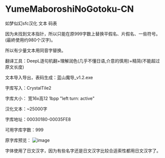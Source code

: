 # YumeMaboroshiNoGotoku-CN
如梦似幻sfc汉化 文本 码表

因为未找到文本指针，所以只能在原999字数上替换平假名、片假名、一些符号。(最終使用约980个汉字)。

所以有少量文本用同音字替换。

翻译工具：DeepL逐句机翻+理解润色(几乎不懂日语,介意的慎用)+精简(不能超过原文长度)

文本导入导出，表码生成：蓝山魔导_v1.2.exe

字库写入：CrystalTile2

字库大小： 宽16x高12 1bpp "left turn: active"

汉化文本：~25000字

字库地址：00030180-00035FE8

可用字库字数：999

原字库预览：
![image](https://user-images.githubusercontent.com/21074119/159101750-40e66063-2893-4f4c-991a-6c5b30922d4a.png)

字体使用了日文汉字，因为有些名字还是日文汉字比较合适索性都用日文汉字了。
